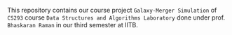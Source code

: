 This repository contains our course project `Galaxy-Merger Simulation` of `CS293` course `Data Structures and Algorithms Laboratory`  done under prof. `Bhaskaran Raman` in our third semester at IITB.
